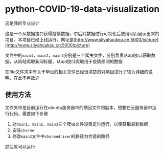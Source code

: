 # python-COVID-19-data-visualization
这是我的毕业设计

这是一个从数据接口获得疫情数据，尔后对数据进行可视化后使用网页展示出来的项目。本项目已经上线运行，网址是[http://www.silyahuukou.cn:5000/picture](http://www.silyahuukou.cn:5000/picture)

文件中的`main1`，`main2`，`main3`分别是三个爬虫文件，分别负责从api接口获取数据，从网站爬取新闻标题，从api接口爬取用于疫情预测的数据

在file文件夹中有关于毕设的相关文件已经很清楚的对项目进行了较为详细的说明，在此不再敖述

## 使用方法

文件夹中是目前运行在ubuntu服务器中的项目文件的副本，想要在云服务器中运行代码，需要如下步骤

1. 对`main1`，`main2`，`main3`三个爬虫文件设置定时运行，以便获取最新数据
2. 安装`chorme`
3. 修改`main2`文件中`chormedriver`的路径为合适的路径

然后就可以运行
